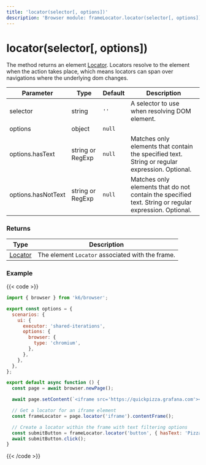```yaml
---
title: 'locator(selector[, options])'
description: 'Browser module: frameLocator.locator(selector[, options]) method'
---
```


# locator(selector[, options])

The method returns an element [Locator](https://grafana.com/docs/k6/<K6_VERSION>/javascript-api/k6-browser/locator/). Locators resolve to the element when the action takes place, which means locators can span over navigations where the underlying dom changes.

<TableWithNestedRows>

| Parameter           | Type             | Default | Description                                                                                                                                                                                                                           |
| ------------------- | ---------------- | ------- | ------------------------------------------------------------------------------------------------------------------------------------------------------------------------------------------------------------------------------------- |
| selector            | string           | `''`    | A selector to use when resolving DOM element.                                                                                                                                                                                        |
| options             | object           | `null`  |                                                                                                                                                                                                                                       |
| options.hasText     | string or RegExp | `null`  | Matches only elements that contain the specified text. String or regular expression. Optional.                                                                                                                                       |
| options.hasNotText  | string or RegExp | `null`  | Matches only elements that do not contain the specified text. String or regular expression. Optional.                                                                                                                                |

</TableWithNestedRows>

### Returns

| Type                                                                                   | Description                                      |
| -------------------------------------------------------------------------------------- | ------------------------------------------------ |
| [Locator](https://grafana.com/docs/k6/<K6_VERSION>/javascript-api/k6-browser/locator/) | The element `Locator` associated with the frame. |

### Example

{{< code >}}

```javascript
import { browser } from 'k6/browser';

export const options = {
  scenarios: {
    ui: {
      executor: 'shared-iterations',
      options: {
        browser: {
          type: 'chromium',
        },
      },
    },
  },
};

export default async function () {
  const page = await browser.newPage();

  await page.setContent(`<iframe src='https://quickpizza.grafana.com'></iframe>`);

  // Get a locator for an iframe element
  const frameLocator = page.locator('iframe').contentFrame();

  // Create a locator within the frame with text filtering options
  const submitButton = frameLocator.locator('button', { hasText: 'Pizza, Please!' });
  await submitButton.click();
}
```

{{< /code >}}